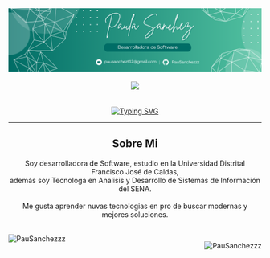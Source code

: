 <div id="header" align="center">
  <img src="https://raw.githubusercontent.com/PauSanchezzz/PauSanchezzz/main/Banner%20PS.png" alt="banner" width="550" />
</div>
</br>
<div align="center">
  <a href="https://www.linkedin.com/in/paula-andrea-sanchez-torres/"> <img src="https://img.shields.io/badge/linkedin-%230077B5.svg?style=for-the-badge&logo=linkedin&logoColor=white" /></a>

</div>
</br>
<p align="center"> 
  <a href="https://git.io/typing-svg"><img src="https://readme-typing-svg.herokuapp.com?font=Fira+Code&size=32&pause=1000&color=B06ED9&center=true&vCenter=true&width=435&lines=Hola+Soy+Paula+Sanchez!" alt="Typing SVG" /></a>
</p>
<hr/>
<div align="center">
  <h2>Sobre Mi</h2>
  <p>
   Soy desarrolladora de Software, estudio en la Universidad Distrital Francisco José de Caldas,</br>
    además soy Tecnologa en Analisis y Desarrollo de Sistemas de Información del SENA.</br></br> 
    Me gusta aprender nuvas tecnologias en pro de buscar modernas y mejores soluciones.
  </p>
</div>
</br>
<img align="left" src="https://github-readme-stats.vercel.app/api/top-langs/?username=PauSanchezzz&theme=material-palenight&,dockerfile" alt="PauSanchezzz" />
<p>&nbsp;<img align="right" src="https://github-readme-stats.vercel.app/api?username=PauSanchezzz&show_icons=true&theme=material-palenight" alt="PauSanchezzz" /></p>
</div>
